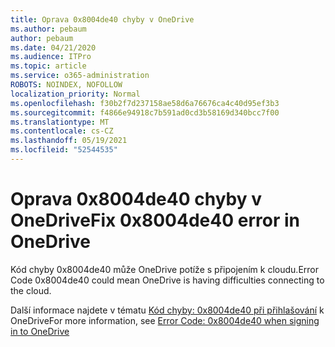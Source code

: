 ```yaml
---
title: Oprava 0x8004de40 chyby v OneDrive
ms.author: pebaum
author: pebaum
ms.date: 04/21/2020
ms.audience: ITPro
ms.topic: article
ms.service: o365-administration
ROBOTS: NOINDEX, NOFOLLOW
localization_priority: Normal
ms.openlocfilehash: f30b2f7d237158ae58d6a76676ca4c40d95ef3b3
ms.sourcegitcommit: f4866e94918c7b591ad0cd3b58169d340bcc7f00
ms.translationtype: MT
ms.contentlocale: cs-CZ
ms.lasthandoff: 05/19/2021
ms.locfileid: "52544535"
---
```

# <a name="fix-0x8004de40-error-in-onedrive"></a><span data-ttu-id="f6d29-102">Oprava 0x8004de40 chyby v OneDrive</span><span class="sxs-lookup"><span data-stu-id="f6d29-102">Fix 0x8004de40 error in OneDrive</span></span>

<span data-ttu-id="f6d29-103">Kód chyby 0x8004de40 může OneDrive potíže s připojením k cloudu.</span><span class="sxs-lookup"><span data-stu-id="f6d29-103">Error Code 0x8004de40 could mean OneDrive is having difficulties connecting to the cloud.</span></span> 

<span data-ttu-id="f6d29-104">Další informace najdete v tématu [Kód chyby: 0x8004de40 při přihlašování](/sharepoint/troubleshoot/administration/error-0x8004de40-in-onedrive) k OneDrive</span><span class="sxs-lookup"><span data-stu-id="f6d29-104">For more information, see [Error Code: 0x8004de40 when signing in to OneDrive](/sharepoint/troubleshoot/administration/error-0x8004de40-in-onedrive)</span></span>